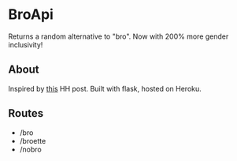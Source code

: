 # BroApi
Returns a random alternative to "bro". Now with 200% more gender inclusivity! 

## About

Inspired by [this](https://www.facebook.com/groups/hackathonhackers/permalink/1131363910252426/) HH post. Built with flask, hosted on Heroku. 

## Routes

* /bro
* /broette
* /nobro
